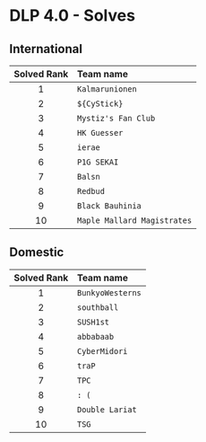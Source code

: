 # DLP 4.0 - Solves
## International
| Solved Rank | Team name |
|:-----------:|:----------|
| 1 | `Kalmarunionen` |
| 2 | `${CyStick}` |
| 3 | `Mystiz's Fan Club` |
| 4 | `HK Guesser` |
| 5 | `ierae` |
| 6 | `P1G SEKAI` |
| 7 | `Balsn` |
| 8 | `Redbud` |
| 9 | `Black Bauhinia` |
| 10 | `Maple Mallard Magistrates` |

## Domestic
| Solved Rank | Team name |
|:-----------:|:----------|
| 1 | `BunkyoWesterns` |
| 2 | `southball` |
| 3 | `SUSH1st` |
| 4 | `abbabaab` |
| 5 | `CyberMidori` |
| 6 | `traP` |
| 7 | `TPC` |
| 8 | `: (` |
| 9 | `Double Lariat` |
| 10 | `TSG` |